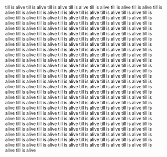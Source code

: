 till is alive till is alive till is alive till is alive till is alive till is alive till is alive till is alive till is alive till is alive till is alive till is alive till is alive till is alive till is alive till is alive till is alive till is alive till is alive till is alive till is alive till is alive till is alive till is alive till is alive till is alive till is alive till is alive till is alive till is alive till is alive till is alive till is alive till is alive till is alive till is alive till is alive till is alive till is alive till is alive till is alive till is alive till is alive till is alive till is alive till is alive till is alive till is alive till is alive till is alive till is alive till is alive till is alive till is alive till is alive till is alive till is alive till is alive till is alive till is alive till is alive till is alive till is alive till is alive till is alive till is alive till is alive till is alive till is alive till is alive till is alive till is alive till is alive till is alive till is alive till is alive till is alive till is alive till is alive till is alive till is alive till is alive till is alive till is alive till is alive till is alive till is alive till is alive till is alive till is alive till is alive till is alive till is alive till is alive till is alive till is alive till is alive till is alive till is alive till is alive till is alive till is alive till is alive till is alive till is alive till is alive till is alive till is alive till is alive till is alive till is alive till is alive till is alive till is alive till is alive till is alive till is alive till is alive till is alive till is alive till is alive till is alive till is alive till is alive till is alive till is alive till is alive till is alive till is alive till is alive till is alive till is alive till is alive till is alive till is alive till is alive till is alive till is alive till is alive till is alive till is alive till is alive till is alive till is alive till is alive till is alive till is alive till is alive till is alive till is alive till is alive till is alive till is alive till is alive till is alive till is alive till is alive till is alive till is alive till is alive till is alive till is alive till is alive till is alive till is alive till is alive till is alive till is alive till is alive till is alive till is alive till is alive till is alive till is alive till is alive till is alive till is alive till is alive till is alive till is alive till is alive till is alive till is alive till is alive till is alive till is alive till is alive till is alive till is alive till is alive till is alive 
